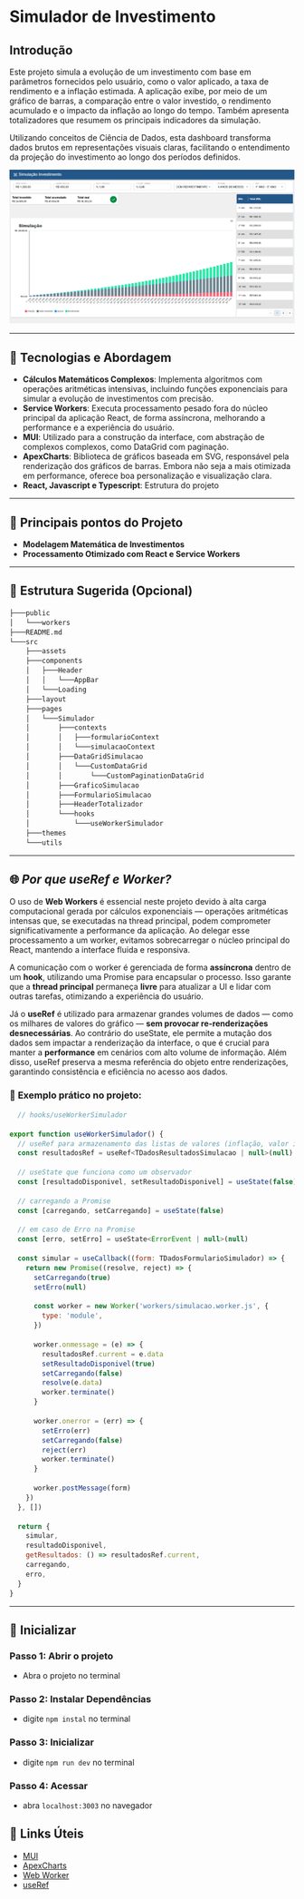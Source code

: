 # Simulador de Investimento

## Introdução

Este projeto simula a evolução de um investimento com base em parâmetros fornecidos pelo usuário, como o valor aplicado, a taxa de rendimento e a inflação estimada. A aplicação exibe, por meio de um gráfico de barras, a comparação entre o valor investido, o rendimento acumulado e o impacto da inflação ao longo do tempo. Também apresenta totalizadores que resumem os principais indicadores da simulação.

Utilizando conceitos de Ciência de Dados, esta dashboard transforma dados brutos em representações visuais claras, facilitando o entendimento da projeção do investimento ao longo dos períodos definidos.

![Exemplo com dados fictícios](./public/image_example.png)

---

## 🧠 Tecnologias e Abordagem

- **Cálculos Matemáticos Complexos**: Implementa algoritmos com operações aritméticas intensivas, incluindo funções exponenciais para simular a evolução de investimentos com precisão.
- **Service Workers**: Executa processamento pesado fora do núcleo principal da aplicação React, de forma assíncrona, melhorando a performance e a experiência do usuário.
- **MUI**: Utilizado para a construção da interface, com abstração de complexos complexos, como DataGrid com paginação.
- **ApexCharts**: Biblioteca de gráficos baseada em SVG, responsável pela renderização dos gráficos de barras. Embora não seja a mais otimizada em performance, oferece boa personalização e visualização clara.
- **React, Javascript e Typescript**: Estrutura do projeto

---

## 🚀 Principais pontos do Projeto

- **Modelagem Matemática de Investimentos**
- **Processamento Otimizado com React e Service Workers**

---

## 📁 Estrutura Sugerida (Opcional)

```bash
├───public
│   └───workers
├───README.md
└───src
    ├───assets
    ├───components
    │   ├───Header
    │   │   └───AppBar
    │   └───Loading
    ├───layout
    ├───pages
    │   └───Simulador
    │       ├───contexts
    │       │   ├───formularioContext
    │       │   └───simulacaoContext
    │       ├───DataGridSimulacao
    │       │   └───CustomDataGrid
    │       │       └───CustomPaginationDataGrid
    │       ├───GraficoSimulacao
    │       ├───FormularioSimulacao
    │       ├───HeaderTotalizador
    │       └───hooks
    │           └───useWorkerSimulador
    ├───themes
    └───utils
```

---

## 🌐 *Por que useRef e Worker?*
O uso de **Web Workers** é essencial neste projeto devido à alta carga computacional gerada por cálculos exponenciais — operações aritméticas intensas que, se executadas na thread principal, podem comprometer significativamente a performance da aplicação. Ao delegar esse processamento a um worker, evitamos sobrecarregar o núcleo principal do React, mantendo a interface fluida e responsiva.

A comunicação com o worker é gerenciada de forma **assíncrona** dentro de um **hook**, utilizando uma Promise para encapsular o processo. Isso garante que a **thread principal** permaneça **livre** para atualizar a UI e lidar com outras tarefas, otimizando a experiência do usuário.

Já o **useRef** é utilizado para armazenar grandes volumes de dados — como os milhares de valores do gráfico — **sem provocar re-renderizações desnecessárias**. Ao contrário do useState, ele permite a mutação dos dados sem impactar a renderização da interface, o que é crucial para manter a **performance** em cenários com alto volume de informação. Além disso, useRef preserva a mesma referência do objeto entre renderizações, garantindo consistência e eficiência no acesso aos dados.

### 🧱 **Exemplo prático no projeto:**
```js
  // hooks/useWorkerSimulador

export function useWorkerSimulador() {
  // useRef para armazenamento das listas de valores (inflação, valor investido, rendimento, aporte)
  const resultadosRef = useRef<TDadosResultadosSimulacao | null>(null)

  // useState que funciona como um observador
  const [resultadoDisponivel, setResultadoDisponivel] = useState(false)

  // carregando a Promise
  const [carregando, setCarregando] = useState(false)

  // em caso de Erro na Promise
  const [erro, setErro] = useState<ErrorEvent | null>(null)

  const simular = useCallback((form: TDadosFormularioSimulador) => {
    return new Promise((resolve, reject) => {
      setCarregando(true)
      setErro(null)

      const worker = new Worker('workers/simulacao.worker.js', {
        type: 'module',
      })

      worker.onmessage = (e) => {
        resultadosRef.current = e.data
        setResultadoDisponivel(true)
        setCarregando(false)
        resolve(e.data)
        worker.terminate()
      }

      worker.onerror = (err) => {
        setErro(err)
        setCarregando(false)
        reject(err)
        worker.terminate()
      }

      worker.postMessage(form)
    })
  }, [])

  return {
    simular,
    resultadoDisponivel,
    getResultados: () => resultadosRef.current,
    carregando,
    erro,
  }
}
```
---

## 🚀 Inicializar
### Passo 1: Abrir o projeto
- Abra o projeto no terminal

### Passo 2: Instalar Dependências
- digite `npm instal` no terminal

### Passo 3: Inicializar
- digite `npm run dev` no terminal

### Passo 4: Acessar
- abra `localhost:3003` no navegador


## 🔗 **Links Úteis**
- [MUI](https://mui.com/)
- [ApexCharts](https://apexcharts.com/react-chart-demos/)
- [Web Worker](https://developer.mozilla.org/pt-BR/docs/Web/API/Web_Workers_API)
- [useRef](https://pt-br.react.dev/reference/react/useRef)